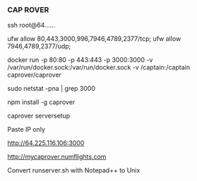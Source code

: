 ### CAP ROVER

ssh root@64......

ufw allow 80,443,3000,996,7946,4789,2377/tcp; ufw allow 7946,4789,2377/udp; 

docker run -p 80:80 -p 443:443 -p 3000:3000 -v /var/run/docker.sock:/var/run/docker.sock -v /captain:/captain caprover/caprover 

sudo netstat -pna | grep 3000

npm install -g caprover

caprover serversetup

Paste IP only

http://64.225.116.106:3000

http://mycaprover.numflights.com 

Convert runserver.sh with Notepad++ to Unix